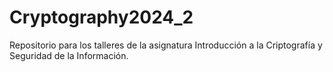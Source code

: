 # Cryptography2024_2
Repositorio para los talleres de la asignatura Introducción a la Criptografía y Seguridad de la Información.
